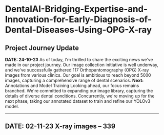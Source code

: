 # DentalAI-Bridging-Expertise-and-Innovation-for-Early-Diagnosis-of-Dental-Diseases-Using-OPG-X-ray

**Project Journey Update**
---------------------------
**DATE: 24-10-23**
As of today, I'm thrilled to share the exciting news we've made in our project journey. Our image collection initiative is well underway, and we've successfully gathered 117 Orthopantomography (OPG) X-ray images from various clinics. Our goal is ambitious to reach beyond 5000 images, capturing a comprehensive range of dental scenarios. 
**Next:** Annotations and Model Training Looking ahead, our focus remains branched. We're committed to expanding our image library, capturing the details of diverse dental conditions. Concurrently, we're moving up for the next phase, taking our annotated dataset to train and refine our YOLOv3 model.

-----------------------

**DATE:** 02-11-23
X-ray images – 339
---------------------

